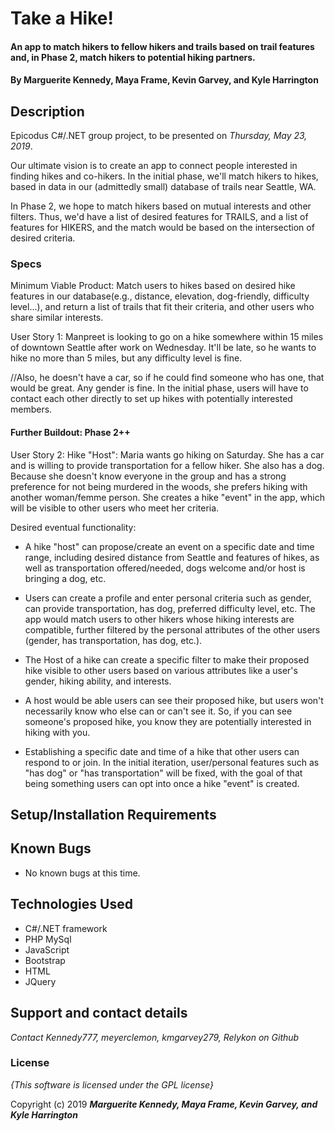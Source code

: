 # Take a Hike!

#### An app to match hikers to fellow hikers and trails based on trail features and, in Phase 2, match hikers to potential hiking partners.

#### By **Marguerite Kennedy, Maya Frame, Kevin Garvey, and Kyle Harrington**

## Description

Epicodus C#/.NET group project, to be presented on *Thursday, May 23, 2019*.

Our ultimate vision is to create an app to connect people interested in finding hikes and co-hikers. In the initial phase, we'll match hikers to hikes, based in data in our (admittedly small) database of trails near Seattle, WA.

In Phase 2, we hope to match hikers based on mutual interests and other filters. Thus, we'd have a list of desired features for TRAILS, and a list of features for HIKERS, and the match would be based on the intersection of desired criteria.

### Specs

Minimum Viable Product: Match users to hikes based on desired hike features in our database(e.g., distance, elevation, dog-friendly, difficulty level...), and return a list of trails that fit their criteria, and other users who share similar interests.

User Story 1: Manpreet is looking to go on a hike somewhere within 15 miles of downtown Seattle after work on Wednesday. It'll be late, so he wants to hike no more than 5 miles, but any difficulty level is fine.

//Also, he doesn't have a car, so if he could find someone who has one, that would be great. Any gender is fine. In the initial phase, users will have to contact each other directly to set up hikes with potentially interested members.

#### Further Buildout: Phase 2++

 User Story 2: Hike "Host": Maria wants go hiking on Saturday. She has a car and is willing to provide transportation for a fellow hiker. She also has a dog. Because she doesn't know everyone in the group and has a strong preference for not being murdered in the woods, she prefers hiking with another woman/femme person. She creates a hike "event" in the app, which will be visible to other users who meet her criteria.

Desired eventual functionality:

- A hike "host" can propose/create an event on a specific date and time range, including desired distance from Seattle and features of hikes, as well as transportation offered/needed, dogs welcome and/or host is bringing a dog, etc.  

- Users can create a profile and enter personal criteria such as gender, can provide transportation, has dog, preferred difficulty level, etc.  The app would match users to other hikers whose hiking interests are compatible, further filtered by the personal attributes of the other users (gender, has transportation, has dog, etc.).

- The Host of a hike can create a specific filter to make their proposed hike visible to other users based on various attributes like a user's gender, hiking ability, and interests.

- A host would be able users can see their proposed hike, but users won't necessarily know who else can or can't see it. So, if you can see someone's proposed hike, you know they are potentially interested in hiking with you.

- Establishing a specific date and time of a hike that other users can respond to or join. In the initial iteration, user/personal features such as "has dog" or "has transportation" will be fixed, with the goal of that being something users can opt into once a hike "event" is created.


## Setup/Installation Requirements



## Known Bugs
* No known bugs at this time.

## Technologies Used
 * C#/.NET framework
 * PHP MySql
 * JavaScript
 * Bootstrap
 * HTML
 * JQuery

## Support and contact details

_Contact Kennedy777, meyerclemon, kmgarvey279, Relykon on Github_

### License

*{This software is licensed under the GPL license}*

Copyright (c) 2019 **_Marguerite Kennedy, Maya Frame, Kevin Garvey, and Kyle Harrington_**
